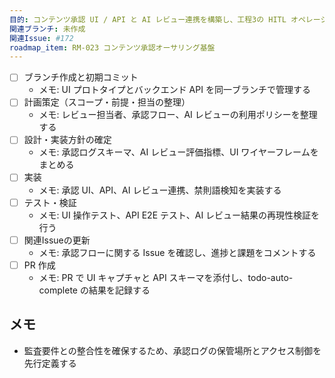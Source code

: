 ```yaml
---
目的: コンテンツ承認 UI / API と AI レビュー連携を構築し、工程3の HITL オペレーションを整備する
関連ブランチ: 未作成
関連Issue: #172
roadmap_item: RM-023 コンテンツ承認オーサリング基盤
---
```


- [ ] ブランチ作成と初期コミット
  - メモ: UI プロトタイプとバックエンド API を同一ブランチで管理する
- [ ] 計画策定（スコープ・前提・担当の整理）
  - メモ: レビュー担当者、承認フロー、AI レビューの利用ポリシーを整理する
- [ ] 設計・実装方針の確定
  - メモ: 承認ログスキーマ、AI レビュー評価指標、UI ワイヤーフレームをまとめる
- [ ] 実装
  - メモ: 承認 UI、API、AI レビュー連携、禁則語検知を実装する
- [ ] テスト・検証
  - メモ: UI 操作テスト、API E2E テスト、AI レビュー結果の再現性検証を行う
- [ ] 関連Issueの更新
  - メモ: 承認フローに関する Issue を確認し、進捗と課題をコメントする
- [ ] PR 作成
  - メモ: PR で UI キャプチャと API スキーマを添付し、todo-auto-complete の結果を記録する

## メモ
- 監査要件との整合性を確保するため、承認ログの保管場所とアクセス制御を先行定義する
